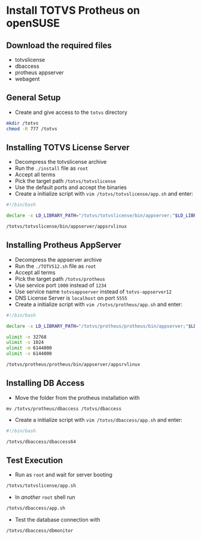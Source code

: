 # Install TOTVS Protheus on openSUSE

## Download the required files
- totvslicense
- dbaccess
- protheus appserver
- webagent

## General Setup
- Create and give access to the `totvs` directory
```sh
mkdir /totvs
chmod -R 777 /totvs
```

## Installing TOTVS License Server
- Decompress the totvslicense archive
- Run the `./install` file as `root`
- Accept all terms
- Pick the target path `/totvs/totvslicense`
- Use the default ports and accept the binaries
- Create a initialize script with `vim /totvs/totvslicense/app.sh` and enter:
```bash
#!/bin/bash

declare -x LD_LIBRARY_PATH="/totvs/totvslicense/bin/appserver;"$LD_LIBRARY_PATH

/totvs/totvslicense/bin/appserver/appsrvlinux
```


## Installing Protheus AppServer
- Decompress the appserver archive
- Run the `./TOTVS12.sh` file as `root`
- Accept all terms
- Pick the target path `/totvs/protheus`
- Use service port `1000` instead of `1234`
- Use service name `totvsappserver` instead of `totvs-appserver12`
- DNS License Server is `localhost` on port `5555`
- Create a initialize script with `vim /totvs/protheus/app.sh` and enter:
```bash
#!/bin/bash

declare -x LD_LIBRARY_PATH="/totvs/protheus/protheus/bin/appserver;"$LD_LIBRARY_PATH

ulimit -n 32768
ulimit -s 1024
ulimit -m 6144000
ulimit -v 6144000

/totvs/protheus/protheus/bin/appserver/appsrvlinux
```

<!-- TODO: Check the actual way to download dbaccess -->
## Installing DB Access
- Move the folder from the protheus installation with 
```
mv /totvs/protheus/dbaccess /totvs/dbaccess
```
- Create a initialize script with `vim /totvs/dbaccess/app.sh` and enter:
```bash
#!/bin/bash

/totvs/dbaccess/dbaccess64
```

## Test Execution
- Run as `root` and wait for server booting
```bash
/totvs/totvslicense/app.sh
```
- In _another_ `root` shell run
```bash
/totvs/dbaccess/app.sh
```
- Test the database connection with 
```bash
/totvs/dbaccess/dbmonitor
```
